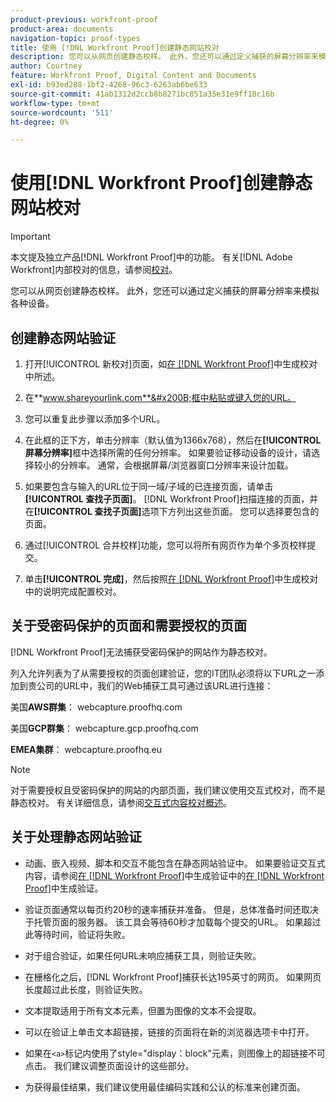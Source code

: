 ```yaml
---
product-previous: workfront-proof
product-area: documents
navigation-topic: proof-types
title: 使用 [!DNL Workfront Proof]创建静态网站校对
description: 您可以从网页创建静态校样。 此外，您还可以通过定义捕获的屏幕分辨率来模拟各种设备。
author: Courtney
feature: Workfront Proof, Digital Content and Documents
exl-id: b93ed288-1bf2-4268-96c3-6263ab6be633
source-git-commit: 41ab1312d2ccb8b8271bc851a35e31e9ff18c16b
workflow-type: tm+mt
source-wordcount: '511'
ht-degree: 0%

---
```


# 使用[!DNL Workfront Proof]创建静态网站校对

>[!IMPORTANT]
>
>本文提及独立产品[!DNL Workfront Proof]中的功能。 有关[!DNL Adobe Workfront]内部校对的信息，请参阅[校对](../../../review-and-approve-work/proofing/proofing.md)。

您可以从网页创建静态校样。 此外，您还可以通过定义捕获的屏幕分辨率来模拟各种设备。

## 创建静态网站验证

1. 打开[!UICONTROL 新校对]页面，如[在 [!DNL Workfront Proof]](../../../workfront-proof/wp-work-proofsfiles/create-proofs-and-files/generate-proofs.md)中生成校对中所述。
1. 在&#x200B;**www.shareyourlink.com**&#x200B;框中粘贴或键入您的URL。
1. 您可以重复此步骤以添加多个URL。
1. 在此框的正下方，单击分辨率（默认值为1366x768），然后在&#x200B;**[!UICONTROL 屏幕分辨率]**&#x200B;框中选择所需的任何分辨率。
如果要验证移动设备的设计，请选择较小的分辨率。 通常，会根据屏幕/浏览器窗口分辨率来设计加载。

1. 如果要包含与输入的URL位于同一域/子域的已连接页面，请单击&#x200B;**[!UICONTROL 查找子页面]**。
   [!DNL Workfront Proof]扫描连接的页面，并在&#x200B;**[!UICONTROL 查找子页面]**&#x200B;选项下方列出这些页面。 您可以选择要包含的页面。

1. 通过[!UICONTROL 合并校样]功能，您可以将所有网页作为单个多页校样提交。
1. 单击&#x200B;**[!UICONTROL 完成]**，然后按照[在 [!DNL Workfront Proof]](../../../workfront-proof/wp-work-proofsfiles/create-proofs-and-files/generate-proofs.md)中生成校对中的说明完成配置校对。

## 关于受密码保护的页面和需要授权的页面

[!DNL Workfront Proof]无法捕获受密码保护的网站作为静态校对。

列入允许列表为了从需要授权的页面创建验证，您的IT团队必须将以下URL之一添加到贵公司的URL中，我们的Web捕获工具可通过该URL进行连接：

美国&#x200B;**AWS群集**： webcapture.proofhq.com

美国&#x200B;**GCP群集**： webcapture.gcp.proofhq.com

**EMEA集群**： webcapture.proofhq.eu

>[!NOTE]
>
>对于需要授权且受密码保护的网站的内部页面，我们建议使用交互式校对，而不是静态校对。 有关详细信息，请参阅[交互式内容校对概述](../../../review-and-approve-work/proofing/proofing-overview/interactive-content-proofs.md)。

## 关于处理静态网站验证

* 动画、嵌入视频、脚本和交互不能包含在静态网站验证中。 如果要验证交互式内容，请参阅[在 [!DNL Workfront Proof]](../../../workfront-proof/wp-work-proofsfiles/create-proofs-and-files/generate-proofs.md)中生成验证中的[在 [!DNL Workfront Proof]](../../../workfront-proof/wp-work-proofsfiles/create-proofs-and-files/generate-proofs.md)中生成验证。

* 验证页面通常以每页约20秒的速率捕获并准备。 但是，总体准备时间还取决于托管页面的服务器。 该工具会等待60秒才加载每个提交的URL。 如果超过此等待时间，验证将失败。
* 对于组合验证，如果任何URL未响应捕获工具，则验证失败。
* 在栅格化之后，[!DNL Workfront Proof]捕获长达195英寸的网页。 如果网页长度超过此长度，则验证失败。
* 文本提取适用于所有文本元素，但置为图像的文本不会提取。
* 可以在验证上单击文本超链接，链接的页面将在新的浏览器选项卡中打开。
* 如果在`<a>`标记内使用了style=&quot;display：block&quot;元素，则图像上的超链接不可点击。 我们建议调整页面设计的这些部分。
* 为获得最佳结果，我们建议使用最佳编码实践和公认的标准来创建页面。
